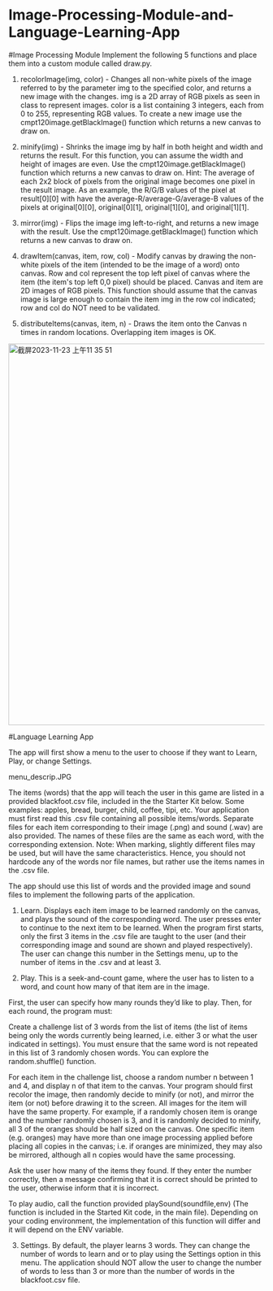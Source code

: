 # Image-Processing-Module-and-Language-Learning-App

#Image Processing Module
Implement the following 5 functions and place them into a custom module called draw.py.  

1. recolorImage(img, color) - Changes all non-white pixels of the image referred to by the parameter img to the specified color, and returns a new image with the changes. img is a  2D array of RGB pixels as seen in class to represent images. color is a list containing 3 integers, each from 0 to 255, representing RGB values. To create a new image use the cmpt120image.getBlackImage() function which returns a new canvas to draw on.

2. minify(img) - Shrinks the image img by half in both height and width and returns the result. For this function, you can assume the width and height of images are even. Use the cmpt120image.getBlackImage() function which returns a new canvas to draw on. Hint: The average of each 2x2 block of pixels from the original image becomes one pixel in the result image. As an example, the R/G/B values of the pixel at result[0][0] with have the average-R/average-G/average-B values of the pixels at original[0][0], original[0][1], original[1][0], and original[1][1].

3. mirror(img) - Flips the image img left-to-right, and returns a new image with the result. Use the cmpt120image.getBlackImage() function which returns a new canvas to draw on. 

4. drawItem(canvas, item, row, col) - Modify canvas by drawing the non-white pixels of the item (intended to be the image of a word) onto canvas. Row and col represent the top left pixel of canvas where the item (the item's top left 0,0 pixel) should be placed. Canvas and item are 2D images of RGB pixels. This function should assume that the canvas image is large enough to contain the item img in the row col indicated; row and col do NOT need to be validated. 

5. distributeItems(canvas, item, n) - Draws the item onto the Canvas n times in random locations. Overlapping item images  is OK.
<img width="751" alt="截屏2023-11-23 上午11 35 51" src="https://github.com/yanjunq/Image-Processing-Module-and-Language-Learning-App/assets/143913255/91d2ceca-93bd-4ae6-a673-8920f3226895">


#Language Learning App

The app will first show a menu to the user to choose if they want to Learn, Play, or change Settings.

menu_descrip.JPG
 

The items (words) that the app will teach the user in this game are listed in a provided blackfoot.csv file, included in the the Starter Kit below. Some examples: apples, bread, burger, child, coffee, tipi, etc. Your application must first read this .csv file containing all possible items/words. Separate files for each item corresponding to their image (.png) and sound (.wav) are also provided. The names of these files are the same as each word, with the corresponding extension. Note: When marking, slightly different files may be used, but will have the same characteristics. Hence, you should not hardcode any of the words nor file names, but rather use the items names in the .csv file.

The app should use this list of words and the provided image and sound files to implement the following parts of the application.

1. Learn. Displays each item image to be learned randomly on the canvas, and plays the sound of the corresponding word. The user presses enter to continue to the next item to be learned. When the program first starts, only the first 3 items in the .csv file are taught to the user (and their corresponding image and sound are shown and played respectively). The user can change this number in the Settings menu, up to the number of items in the .csv  and at least 3.

2. Play. This is a seek-and-count game, where the user has to listen to a word, and count how many of that item are in the image.

First, the user can specify how many rounds they’d like to play. Then, for each round, the program must:

Create a challenge list of 3 words from the list of items (the list of items being only the words currently being learned, i.e. either 3 or what the user indicated in settings). You must ensure that the same word is not repeated in this list of 3 randomly chosen words. You can explore the random.shuffle() function.

For each item in the challenge list, choose a random number n between 1 and 4, and display n of that item to the canvas. 
Your program should first recolor the image, then randomly decide to minify (or not), and mirror the item (or not) before drawing it to the screen.  All images for the item will have the same property. For example, if a randomly chosen item is orange and the number randomly chosen is 3, and it is randomly decided to minify, all 3 of the oranges should be half sized on the canvas. One specific item (e.g. oranges) may have more than one image processing applied before placing all copies in the canvas; i.e. if oranges are minimized, they may also be mirrored, although all n copies would have the same processing.

Ask the user how many of the items they found. If they enter the number correctly, then a message confirming that it is correct should be printed to the user, otherwise inform that it is incorrect. 

To play audio, call the function provided playSound(soundfile,env) (The function is included in the Started Kit code, in the main file). Depending on your coding environment, the implementation of this function will differ and it will depend on the ENV variable. 

3. Settings. By default, the player learns 3 words. They can change the number of words to learn and or to play using the Settings option  in this menu. The application should NOT allow the user to change the number of words to less than 3 or more than the number of words in the blackfoot.csv file.




